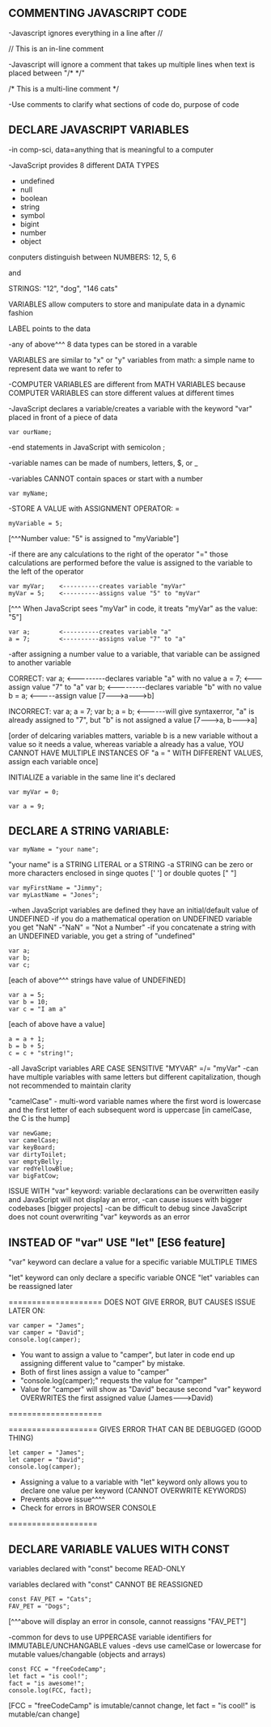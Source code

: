 <h2>COMMENTING JAVASCRIPT CODE</h2>

-Javascript ignores everything in a line after //

// This is an in-line comment

-Javascript will ignore a comment that takes up multiple lines when text is placed between "/* */"

/* This is a 
multi-line comment */

-Use comments to clarify what sections of code do, purpose of code

<h2>DECLARE JAVASCRIPT VARIABLES</h2>
-in comp-sci, data=anything that is meaningful to a computer

-JavaScript provides 8 different DATA TYPES
<ul>
<li>undefined</li>
<li>null</li>
<li>boolean</li>
<li>string</li>
<li>symbol</li>
<li>bigint</li>
<li>number</li>
<li>object</li>
</ul>

conputers distinguish between NUMBERS: 12, 5, 6

and

STRINGS: "12", "dog", "146 cats"

VARIABLES allow computers to store and manipulate data in a dynamic fashion

LABEL points to the data

-any of above^^^ 8 data types can be stored in a varable

VARIABLES are similar to "x" or "y" variables from math: a simple name to represent data we want to refer to

-COMPUTER VARIABLES are different from MATH VARIABLES because COMPUTER VARIABLES can store different values at different times

-JavaScript declares a variable/creates a variable with the keyword "var" placed in front of a piece of data

	var ourName;

-end statements in JavaScript with semicolon ;

-variable names can be made of numbers, letters, $, or _

-variables CANNOT contain spaces or start with a number

	var myName;

-STORE A VALUE
with ASSIGNMENT OPERATOR: =

	myVariable = 5;
	
[^^^Number value: "5" is assigned to "myVariable"]

-if there are any calculations to the right of the operator "=" those calculations are performed before the value is assigned to the variable to the left of the operator

	var myVar;    <----------creates variable "myVar"
	myVar = 5;    <----------assigns value "5" to "myVar"

[^^^ When JavaScript sees "myVar" in code, it treats "myVar" as the value: "5"]

	
	var a;        <----------creates variable "a"
	a = 7;        <----------assigns value "7" to "a"
	
-after assigning a number value to a variable, that variable can be assigned to another variable

CORRECT:
	var a;      <---------declares variable "a" with no value
	a = 7;      <---assign value "7" to "a"
	var b;      <---------declares variable "b" with no value
	b = a;      <-----assign value
[7--->a--->b]

INCORRECT:
	var a;
	a = 7;
	var b;
	a = b;     <------will give syntaxerror, "a" is already assigned to "7", but "b" is not 							assigned a value
[7--->a, b--->a]

[order of delcaring variables matters, variable b is a new variable without a value so it needs a value, whereas variable a already has a value, YOU CANNOT HAVE MULTIPLE INSTANCES OF "a = " WITH DIFFERENT VALUES, assign each variable once]


INITIALIZE a variable in the same line it's declared

	var myVar = 0;
	
	var a = 9;
	
<h2>DECLARE A STRING VARIABLE:</h2>

	var myName = "your name";
	
"your name" is a STRING LITERAL or a STRING
-a STRING can be zero or more characters enclosed in singe quotes [' '] or double quotes [" "]
	
	var myFirstName = "Jimmy";
	var myLastName = "Jones";
	
-when JavaScript variables are defined they have an initial/default value of UNDEFINED
-if you do a mathematical operation on UNDEFINED variable you get "NaN"
-"NaN" = "Not a Number"
-if you concatenate a string with an UNDEFINED variable, you get a string of "undefined"

	var a;
	var b;
	var c;
[each of above^^^ strings have value of UNDEFINED]

	var a = 5;
	var b = 10;
	var c = "I am a"
[each of above have a value]

	a = a + 1;
	b = b + 5;
	c = c + "string!";
	
-all JavaScript variables ARE CASE SENSITIVE
"MYVAR" =/= "myVar"
-can have multiple variables with same letters but different capitalization, though not recommended to maintain clarity

"camelCase" - multi-word variable names where the first word is lowercase and the first letter of each subsequent word is uppercase [in camelCase, the C is the hump]
	
	var newGame;
	var camelCase;
	var keyBoard;
	var dirtyToilet;
	var emptyBelly;
	var redYellowBlue;
	var bigFatCow;
	
ISSUE WITH "var" keyword: variable declarations can be overwritten easily and JavaScript will not display an error, 
-can cause issues with bigger codebases [bigger projects]
-can be difficult to debug since JavaScript does not count overwriting "var" keywords as an error

<h2>INSTEAD OF "var" USE "let" [ES6 feature]</h2>
"var" keyword can declare a value for a specific variable MULTIPLE TIMES

"let" keyword can only declare a specific variable ONCE
"let" variables can be reassigned later

====================
DOES NOT GIVE ERROR, BUT CAUSES ISSUE LATER ON:

	var camper = "James";
	var camper = "David";
	console.log(camper);
<ul>
<li>You want to assign a value to "camper", but later in code end up assigning different value to "camper" by mistake.</li>
<li>Both of first lines assign a value to "camper"</li>
<li>"console.log(camper);" requests the value for "camper"</li>
<li>Value for "camper" will show as "David" because second "var" keyword OVERWRITES the first assigned value (James--->David)</li>
</ul>
====================
	
===================
GIVES ERROR THAT CAN BE DEBUGGED (GOOD THING)

	let camper = "James";
	let camper = "David";
	console.log(camper);
<ul>
<li>Assigning a value to a variable with "let" keyword only allows you to declare one value per keyword (CANNOT OVERWRITE KEYWORDS)</li>
<li>Prevents above issue^^^^</li>
<li>Check for errors in BROWSER CONSOLE</li>
</ul>
===================

<h2>DECLARE VARIABLE VALUES WITH CONST</h2>
variables declared with "const" become READ-ONLY

variables declared with "const" CANNOT BE REASSIGNED

	const FAV_PET = "Cats";
	FAV_PET = "Dogs";
[^^^above will display an error in console, cannot reassigns "FAV_PET"]

-common for devs to use UPPERCASE variable identifiers for IMMUTABLE/UNCHANGABLE values 
-devs use camelCase or lowercase for mutable values/changable (objects and arrays)

	const FCC = "freeCodeCamp";
	let fact = "is cool!";
	fact = "is awesome!";
	console.log(FCC, fact);
[FCC = "freeCodeCamp" is imutable/cannot change, let fact = "is cool!" is mutable/can change]



